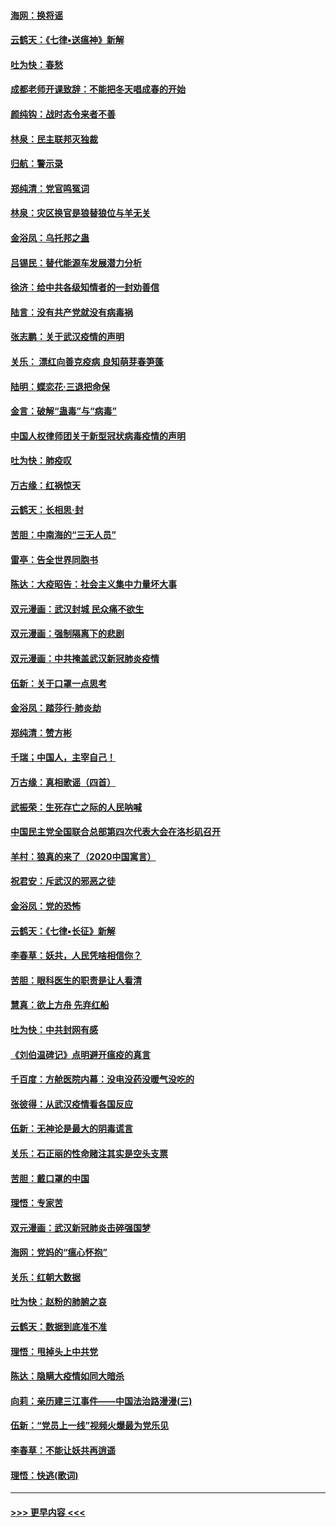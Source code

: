 #### [海网：换将谣](../pages/nsc993/n11873712.md?t=02171444) 
#### [云鹤天：《七律▪送瘟神》新解](../pages/nsc993/n11873598.md?t=02171444) 
#### [吐为快：春愁](../pages/nsc993/n11872801.md?t=02171444) 
#### [成都老师开课致辞：不能把冬天唱成春的开始](../pages/nsc993/n11872653.md?t=02171444) 
#### [颜纯钩：战时态令来者不善](../pages/nsc993/n11872011.md?t=02171444) 
#### [林泉：民主联邦灭独裁](../pages/nsc993/n11870998.md?t=02171444) 
#### [归航：警示录](../pages/nsc993/n11870963.md?t=02171444) 
#### [郑纯清：党官鸣冤词](../pages/nsc993/n11870938.md?t=02171444) 
#### [林泉：灾区换官是狼替狼位与羊无关](../pages/nsc993/n11870896.md?t=02171444) 
#### [金浴凤：乌托邦之蛊](../pages/nsc993/n11870879.md?t=02171444) 
#### [吕锡民：替代能源车发展潜力分析](../pages/nsc993/n11870656.md?t=02171444) 
#### [徐济：给中共各级知情者的一封劝善信](../pages/nsc993/n11868561.md?t=02171444) 
#### [陆言：没有共产党就没有病毒祸](../pages/nsc993/n11868232.md?t=02171444) 
#### [张志鹏：关于武汉疫情的声明](../pages/nsc993/n11867182.md?t=02171444) 
#### [关乐： 漂红向善克疫病 良知萌芽春笋蓬](../pages/nsc993/n11865710.md?t=02171444) 
#### [陆明：蝶恋花‧三退把命保](../pages/nsc993/n11865673.md?t=02171444) 
#### [金言：破解“蛊毒”与“病毒”](../pages/nsc993/n11864103.md?t=02171444) 
#### [中国人权律师团关于新型冠状病毒疫情的声明](../pages/nsc993/n11864249.md?t=02171444) 
#### [吐为快：肺疫叹](../pages/nsc993/n11864027.md?t=02171444) 
#### [万古缘：红祸惊天](../pages/nsc993/n11864079.md?t=02171444) 
#### [云鹤天：长相思‧封](../pages/nsc993/n11864006.md?t=02171444) 
#### [苦胆：中南海的“三无人员”](../pages/nsc993/n11862997.md?t=02171444) 
#### [雷亭：告全世界同胞书](../pages/nsc993/n11862572.md?t=02171444) 
#### [陈达：大疫昭告：社会主义集中力量坏大事](../pages/nsc993/n11859419.md?t=02171444) 
#### [双元漫画：武汉封城 民众痛不欲生](../pages/nsc993/n11859287.md?t=02171444) 
#### [双元漫画：强制隔离下的悲剧](../pages/nsc993/n11859244.md?t=02171444) 
#### [双元漫画：中共掩盖武汉新冠肺炎疫情](../pages/nsc993/n11858249.md?t=02171444) 
#### [伍新：关于口罩一点思考](../pages/nsc993/n11859195.md?t=02171444) 
#### [金浴凤：踏莎行‧肺炎劫](../pages/nsc993/n11858227.md?t=02171444) 
#### [郑纯清：赞方彬](../pages/nsc993/n11856803.md?t=02171444) 
#### [千瑞；中国人，主宰自己！](../pages/nsc993/n11856793.md?t=02171444) 
#### [万古缘：真相歌谣（四首）](../pages/nsc993/n11856263.md?t=02171444) 
#### [武振荣：生死存亡之际的人民呐喊](../pages/nsc993/n11856256.md?t=02171444) 
#### [中国民主党全国联合总部第四次代表大会在洛杉矶召开](../pages/nsc993/n11856344.md?t=02171444) 
#### [羊村：狼真的来了（2020中国寓言）](../pages/nsc993/n11856229.md?t=02171444) 
#### [祝君安：斥武汉的邪恶之徒](../pages/nsc993/n11855861.md?t=02171444) 
#### [金浴凤：党的恐怖](../pages/nsc993/n11855849.md?t=02171444) 
#### [云鹤天：《七律▪长征》新解](../pages/nsc993/n11855479.md?t=02171444) 
#### [李春草：妖共，人民凭啥相信你？](../pages/nsc993/n11855196.md?t=02171444) 
#### [苦胆：眼科医生的职责是让人看清](../pages/nsc993/n11853840.md?t=02171444) 
#### [慧真：欲上方舟 先弃红船](../pages/nsc993/n11853483.md?t=02171444) 
#### [吐为快：中共封网有感](../pages/nsc993/n11852575.md?t=02171444) 
#### [《刘伯温碑记》点明避开瘟疫的真言](../pages/nsc993/n11852128.md?t=02171444) 
#### [千百度：方舱医院内幕：没电没药没暖气没吃的](../pages/nsc993/n11850211.md?t=02171444) 
#### [张彼得：从武汉疫情看各国反应](../pages/nsc993/n11850102.md?t=02171444) 
#### [伍新：无神论是最大的阴毒谎言](../pages/nsc993/n11846129.md?t=02171444) 
#### [关乐：石正丽的性命赌注其实是空头支票](../pages/nsc993/n11846109.md?t=02171444) 
#### [苦胆：戴口罩的中国](../pages/nsc993/n11845576.md?t=02171444) 
#### [理悟：专家苦](../pages/nsc993/n11845564.md?t=02171444) 
#### [双元漫画：武汉新冠肺炎击碎强国梦](../pages/nsc993/n11843320.md?t=02171444) 
#### [海网：党妈的“瘟心怀抱”](../pages/nsc993/n11840740.md?t=02171444) 
#### [关乐：红朝大数据](../pages/nsc993/n11840675.md?t=02171444) 
#### [吐为快：赵粉的肺腑之哀](../pages/nsc993/n11840618.md?t=02171444) 
#### [云鹤天：数据到底准不准](../pages/nsc993/n11840325.md?t=02171444) 
#### [理悟：甩掉头上中共党](../pages/nsc993/n11838826.md?t=02171444) 
#### [陈达：隐瞒大疫情如同大暗杀](../pages/nsc993/n11838771.md?t=02171444) 
#### [向莉：亲历建三江事件——中国法治路漫漫(三)](../pages/nsc993/n11831825.md?t=02171444) 
#### [伍新：“党员上一线”视频火爆最为党乐见](../pages/nsc993/n11838200.md?t=02171444) 
#### [李春草：不能让妖共再逍遥](../pages/nsc993/n11838102.md?t=02171444) 
#### [理悟：快逃(歌词)](../pages/nsc993/n11838083.md?t=02171444) 

----
#### [ >>> 更早内容 <<< ](../indexes/nsc993-earlier.md)
